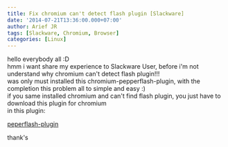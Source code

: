 ```yaml
---
title: Fix chromium can't detect flash plugin [Slackware]
date: '2014-07-21T13:36:00.000+07:00'
author: Arief JR
tags: [Slackware, Chromium, Browser]
categories: [Linux]
---
```


hello everybody all :D  
hmm i want share my experience to Slackware User, before i'm not understand why chromium can't detect flash plugin!!!  
was only must installed this chromium-pepperflash-plugin, with the completion this problem all to simple and easy :)  
if you same installed chromium and can't find flash plugin, you just have to download this plugin for chromium  
in this plugin:  

[peperflash-plugin](http://taper.alienbase.nl/mirrors/people/alien/slackbuilds/chromium-pepperflash-plugin/)

  
  
  
  
thank's